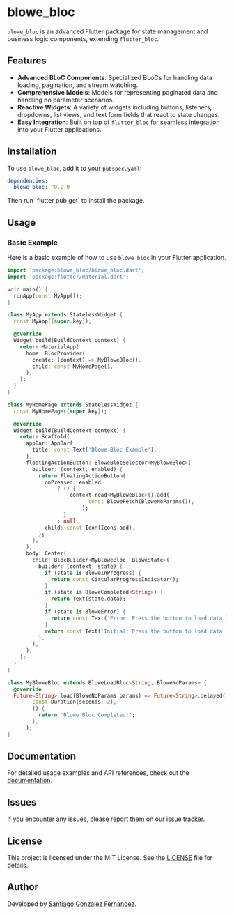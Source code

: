 # blowe_bloc

`blowe_bloc` is an advanced Flutter package for state management and business logic components, extending `flutter_bloc`.

## Features

- **Advanced BLoC Components**: Specialized BLoCs for handling data loading, pagination, and stream watching.
- **Comprehensive Models**: Models for representing paginated data and handling no parameter scenarios.
- **Reactive Widgets**: A variety of widgets including buttons, listeners, dropdowns, list views, and text form fields that react to state changes.
- **Easy Integration**: Built on top of `flutter_bloc` for seamless integration into your Flutter applications.

## Installation

To use `blowe_bloc`, add it to your `pubspec.yaml`:

```yaml
dependencies:
  blowe_bloc: ^0.2.0
```

Then run \`flutter pub get\` to install the package.

## Usage

### Basic Example

Here is a basic example of how to use `blowe_bloc` in your Flutter application.

```dart
import 'package:blowe_bloc/blowe_bloc.dart';
import 'package:flutter/material.dart';

void main() {
  runApp(const MyApp());
}

class MyApp extends StatelessWidget {
  const MyApp({super.key});

  @override
  Widget build(BuildContext context) {
    return MaterialApp(
      home: BlocProvider(
        create: (context) => MyBloweBloc(),
        child: const MyHomePage(),
      ),
    );
  }
}

class MyHomePage extends StatelessWidget {
  const MyHomePage({super.key});

  @override
  Widget build(BuildContext context) {
    return Scaffold(
      appBar: AppBar(
        title: const Text('Blowe Bloc Example'),
      ),
      floatingActionButton: BloweBlocSelector<MyBloweBloc>(
        builder: (context, enabled) {
          return FloatingActionButton(
            onPressed: enabled
                ? () {
                    context.read<MyBloweBloc>().add(
                          const BloweFetch(BloweNoParams()),
                        );
                  }
                : null,
            child: const Icon(Icons.add),
          );
        },
      ),
      body: Center(
        child: BlocBuilder<MyBloweBloc, BloweState>(
          builder: (context, state) {
            if (state is BloweInProgress) {
              return const CircularProgressIndicator();
            }
            if (state is BloweCompleted<String>) {
              return Text(state.data);
            }
            if (state is BloweError) {
              return const Text('Error: Press the button to load data');
            }
            return const Text('Initial: Press the button to load data');
          },
        ),
      ),
    );
  }
}

class MyBloweBloc extends BloweLoadBloc<String, BloweNoParams> {
  @override
  Future<String> load(BloweNoParams params) => Future<String>.delayed(
        const Duration(seconds: 2),
        () {
          return 'Blowe Bloc Completed!';
        },
      );
}
```

## Documentation

For detailed usage examples and API references, check out the [documentation](https://pub.dev/documentation/blowe_bloc/latest/).

## Issues

If you encounter any issues, please report them on our [issue tracker](https://github.com/santiagogonzalezblowe/blowe_bloc/issues).

## License

This project is licensed under the MIT License. See the [LICENSE](https://github.com/santiagogonzalezblowe/blowe_bloc/blob/master/LICENSE) file for details.

## Author

Developed by [Santiago Gonzalez Fernandez](https://www.linkedin.com/in/santiagogonzalezblowe/).
